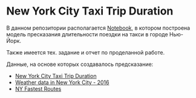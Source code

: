 # New York City Taxi Trip Duration
В данном репозитории располагается [Notebook](https://github.com/sexypotato/nyc_taxi_project/blob/main/nyc-taxi-project.ipynb), в котором построена модель пресказания длительности поездки на такси в городе Нью-Йорк.

Также имеется тех. задание и отчет по проделанной работе.

Данные, на основе которых создавалось предсказание:
- [New York City Taxi Trip Duration](https://www.kaggle.com/competitions/nyc-taxi-trip-duration/data)
- [Weather data in New York City - 2016](https://www.kaggle.com/datasets/mathijs/weather-data-in-new-york-city-2016)
- [NY Fastest Routes](https://www.kaggle.com/datasets/nicholascomuni/nyfastestroutes)

